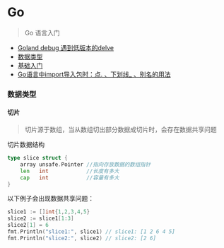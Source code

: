 # Go


> Go 语言入门


- [Goland debug 遇到低版本的delve](delve-old-version.md)
- [数据类型](data-type.md)
- [基础入门](basic.md)
- [Go语言中import导入包时：点. 、下划线_ 、别名的用法](import-package.md)



### 数据类型

#### 切片

> 切片源于数组，当从数组切出部分数据成切片时，会存在数据共享问题



切片数据结构

```go
type slice struct {
    array unsafe.Pointer //指向存放数据的数组指针
    len   int            //长度有多大
    cap   int            //容量有多大
}
```



以下例子会出现数据共享问题：

```go
slice1 := []int{1,2,3,4,5}
slice2 := slice1[1:3]
slice2[1] = 6
fmt.Println("slice1:", slice1) // slice1: [1 2 6 4 5]
fmt.Println("slice2:", slice2) // slice2: [2 6]
```

